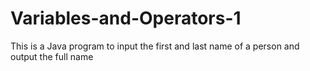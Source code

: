 # Variables-and-Operators-1

This is a Java program to input the first and last name of a person and output the full name
